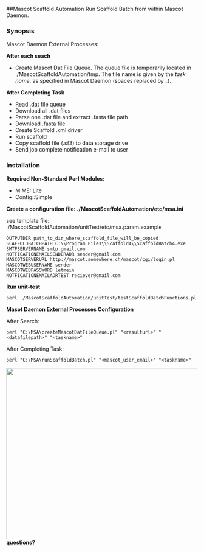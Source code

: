 
##Mascot Scaffold Automation
Run Scaffold Batch from within Mascot Daemon.  
### Synopsis
Mascot Daemon External Processes:

**After each seach**

- Create Mascot Dat File Queue. The queue file is temporarily located in ./MascotScaffoldAutomation/tmp. The file name is given by the *task name*, as specified in Mascot Daemon  (spaces replaced by _).


**After Completing Task**

- Read .dat file queue
- Download all .dat files
- Parse one .dat file and extract .fasta file path
- Download .fasta file
- Create Scaffold .xml driver
- Run scaffold
- Copy scaffold file (.sf3) to data storage drive
- Send job complete notification e-mail to user
		
### Installation

**Required Non-Standard Perl Modules:** 

- MIME::Lite
- Config::Simple

**Create a configuration file: ./MascotScaffoldAutomation/etc/msa.ini**

see template file: ./MascotScaffoldAutomation/unitTest/etc/msa.param.example

	OUTPUTDIR path_to_dir_where_scaffold_file_will_be_copied 
	SCAFFOLDBATCHPATH C:\\Program Files\\Scaffold4\\ScaffoldBatch4.exe
	SMTPSERVERNAME smtp.gmail.com
	NOTFICATIONEMAILSENDERADR sender@gmail.com
	MASCOTSERVERURL http://mascot.somewhere.ch/mascot/cgi/login.pl
	MASCOTWEBUSERNAME sender
	MASCOTWEBPASSWORD letmein
	NOTFICATIONEMAILADRTEST reciever@gmail.com

**Run unit-test**
  
	perl ./MascotScaffoldAutomation/unitTest/testScaffoldBatchFunctions.pl

**Masot Daemon External Processes Configuration**

<!--![](https://raw.githubusercontent.com/eahrne/MascotScaffoldAutomation/master/docs/Mascot_Daemon_External_Process.PNG) -->


After Search:

	perl "C:\MSA\createMascotDatFileQueue.pl" "<resulturl>" "<datafilepath>" "<taskname>"

After Completing Task:

	perl "C:\MSA\runScaffoldBatch.pl" "<mascot_user_email>" "<taskname>"

<a href="url"><img src="https://raw.githubusercontent.com/eahrne/MascotScaffoldAutomation/master/docs/Mascot_Daemon_External_Process.PNG" align="left" height="450" width="850" ></a>



**[questions?](mailto:erik.ahrne@unibas.ch)**
